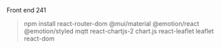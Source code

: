 Front end 241

>  npm install react-router-dom @mui/material @emotion/react @emotion/styled mqtt react-chartjs-2 chart.js react-leaflet leaflet react-dom
